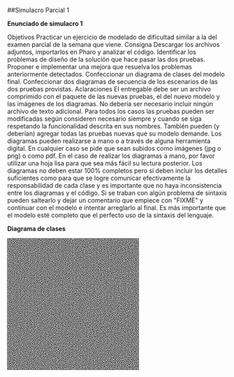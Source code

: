 ##Simulacro Parcial 1

**Enunciado de simulacro 1**

Objetivos
Practicar un ejercicio de modelado de dificultad similar a la del examen parcial de la semana que viene.
Consigna
Descargar los archivos adjuntos, importarlos en Pharo y analizar el código.
Identificar los problemas de diseño de la solución que hace pasar las dos pruebas.
Proponer e implementar una mejora que resuelva los problemas anteriormente detectados.
Confeccionar un diagrama de clases del modelo final.
Confeccionar dos diagramas de secuencia de los escenarios de las dos pruebas provistas.
Aclaraciones
El entregable debe ser un archivo comprimido con el paquete de las nuevas pruebas, el del nuevo modelo y las imágenes de los diagramas. No debería ser necesario incluir ningún archivo de texto adicional.
Para todos los casos las pruebas pueden ser modificadas según consideren necesario siempre y cuando se siga respetando la funcionalidad descrita en sus nombres. También pueden (y deberían) agregar todas las pruebas nuevas que su modelo demande.
Los diagramas pueden realizarse a mano o a través de alguna herramienta digital. En cualquier caso se pide que sean subidos como imágenes (jpg o png) o como pdf. En el caso de realizar los diagramas a mano, por favor utilizar una hoja lisa para que sea más fácil su lectura posterior.
Los diagramas no deben estar 100% completos pero sí deben incluir los detalles suficientes como para que se logre comunicar efectivamente la responsabilidad de cada clase y es importante que no haya inconsistencia entre los diagramas y el código.
Si se traban con algún problema de sintaxis pueden saltearlo y dejar un comentario que empiece con "FIXME" y continuar con el modelo e intentar arreglarlo al final. Es más importante que el modelo esté completo que el perfecto uso de la sintaxis del lenguaje.

**Diagrama de clases**


![Diagrama](https://github.com/Lukas-De-Angelis-Riva/Solucionador/blob/master/Laberintote.bmp)
